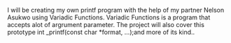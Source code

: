 I will be creating my own printf program with the help of my partner Nelson Asukwo using Variadic Functions. Variadic Functions is a program that accepts alot of argrument parameter.
The project will also cover this prototype int _printf(const char *format, ...);and more of its kind.. 
